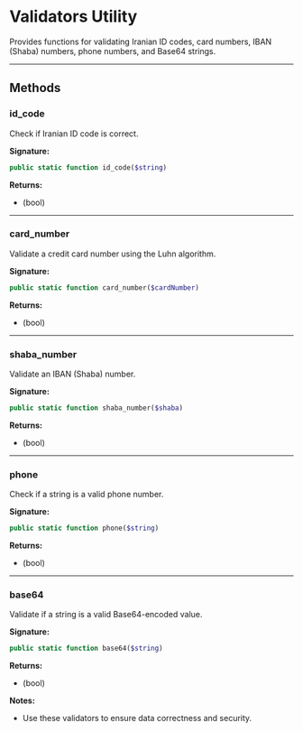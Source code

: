 # Validators Utility

Provides functions for validating Iranian ID codes, card numbers, IBAN (Shaba) numbers, phone numbers, and Base64 strings.

---

## Methods

### id_code
Check if Iranian ID code is correct.

**Signature:**
```php
public static function id_code($string)
```

**Returns:**
- (bool)

---

### card_number
Validate a credit card number using the Luhn algorithm.

**Signature:**
```php
public static function card_number($cardNumber)
```

**Returns:**
- (bool)

---

### shaba_number
Validate an IBAN (Shaba) number.

**Signature:**
```php
public static function shaba_number($shaba)
```

**Returns:**
- (bool)

---

### phone
Check if a string is a valid phone number.

**Signature:**
```php
public static function phone($string)
```

**Returns:**
- (bool)

---

### base64
Validate if a string is a valid Base64-encoded value.

**Signature:**
```php
public static function base64($string)
```

**Returns:**
- (bool)

**Notes:**
- Use these validators to ensure data correctness and security.
